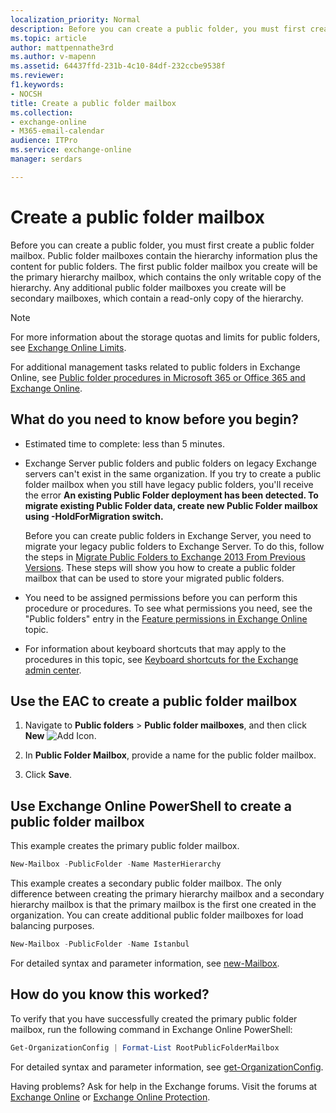 ```yaml
---
localization_priority: Normal
description: Before you can create a public folder, you must first create a public folder mailbox. Public folder mailboxes contain the hierarchy information plus the content for public folders. The first public folder mailbox you create will be the primary hierarchy mailbox, which contains the only writable copy of the hierarchy. Any additional public folder mailboxes you create will be secondary mailboxes, which contain a read-only copy of the hierarchy.
ms.topic: article
author: mattpennathe3rd
ms.author: v-mapenn
ms.assetid: 64437ffd-231b-4c10-84df-232ccbe9538f
ms.reviewer: 
f1.keywords:
- NOCSH
title: Create a public folder mailbox
ms.collection: 
- exchange-online
- M365-email-calendar
audience: ITPro
ms.service: exchange-online
manager: serdars

---
```


# Create a public folder mailbox

Before you can create a public folder, you must first create a public folder mailbox. Public folder mailboxes contain the hierarchy information plus the content for public folders. The first public folder mailbox you create will be the primary hierarchy mailbox, which contains the only writable copy of the hierarchy. Any additional public folder mailboxes you create will be secondary mailboxes, which contain a read-only copy of the hierarchy.

> [!NOTE]
> For more information about the storage quotas and limits for public folders, see [Exchange Online Limits](https://docs.microsoft.com/office365/servicedescriptions/exchange-online-service-description/exchange-online-limits).

For additional management tasks related to public folders in Exchange Online, see [Public folder procedures in Microsoft 365 or Office 365 and Exchange Online](public-folder-procedures.md).

## What do you need to know before you begin?

- Estimated time to complete: less than 5 minutes.

- Exchange Server public folders and public folders on legacy Exchange servers can't exist in the same organization. If you try to create a public folder mailbox when you still have legacy public folders, you'll receive the error **An existing Public Folder deployment has been detected. To migrate existing Public Folder data, create new Public Folder mailbox using -HoldForMigration switch.**

    Before you can create public folders in Exchange Server, you need to migrate your legacy public folders to Exchange Server. To do this, follow the steps in [Migrate Public Folders to Exchange 2013 From Previous Versions](https://docs.microsoft.com/previous-versions/exchange-server/exchange-150/jj150486(v=exchg.150)). These steps will show you how to create a public folder mailbox that can be used to store your migrated public folders.

- You need to be assigned permissions before you can perform this procedure or procedures. To see what permissions you need, see the "Public folders" entry in the [Feature permissions in Exchange Online](../../permissions-exo/feature-permissions.md) topic.

- For information about keyboard shortcuts that may apply to the procedures in this topic, see [Keyboard shortcuts for the Exchange admin center](../../accessibility/keyboard-shortcuts-in-admin-center.md).

## Use the EAC to create a public folder mailbox

1. Navigate to **Public folders** \> **Public folder mailboxes**, and then click **New** ![Add Icon](../../media/ITPro_EAC_AddIcon.gif).

2. In **Public Folder Mailbox**, provide a name for the public folder mailbox.

3. Click **Save**.

## Use Exchange Online PowerShell to create a public folder mailbox

This example creates the primary public folder mailbox.

```PowerShell
New-Mailbox -PublicFolder -Name MasterHierarchy
```

This example creates a secondary public folder mailbox. The only difference between creating the primary hierarchy mailbox and a secondary hierarchy mailbox is that the primary mailbox is the first one created in the organization. You can create additional public folder mailboxes for load balancing purposes.

```PowerShell
New-Mailbox -PublicFolder -Name Istanbul
```

For detailed syntax and parameter information, see [new-Mailbox](https://docs.microsoft.com/powershell/module/exchange/new-mailbox).

## How do you know this worked?

To verify that you have successfully created the primary public folder mailbox, run the following command in Exchange Online PowerShell:

```PowerShell
Get-OrganizationConfig | Format-List RootPublicFolderMailbox
```

For detailed syntax and parameter information, see [get-OrganizationConfig](https://docs.microsoft.com/powershell/module/exchange/get-organizationconfig).

Having problems? Ask for help in the Exchange forums. Visit the forums at [Exchange Online](https://go.microsoft.com/fwlink/p/?linkId=267542) or [Exchange Online Protection](https://go.microsoft.com/fwlink/p/?linkId=285351).
